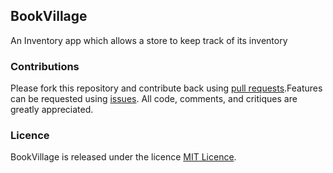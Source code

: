 ## BookVillage
An Inventory app which allows a store to keep track of its inventory
### Contributions
Please fork this repository and contribute back using [pull requests](https://github.com/mtondolo/BookVillage/pulls).Features can be requested using [issues](https://github.com/mtondolo/BookVillage/issues). All code, comments, and critiques are greatly appreciated.
### Licence
BookVillage is released under the licence [MIT Licence](https://choosealicense.com/licenses/mit/).
